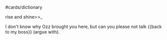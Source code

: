 #cards/dictionary 

rise and shine>>_

I don't know why Ozz brought you here, but can you please not talk {{back to my boss}} (argue with).